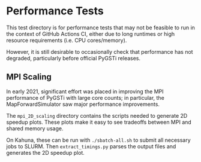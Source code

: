 # Performance Tests

This test directory is for performance tests that may not be feasible to run in the context of GitHub Actions CI,
either due to long runtimes or high resource requirements (i.e. CPU cores/memory).

However, it is still desirable to occasionally check that performance has not degraded,
particularly before official PyGSTi releases.

## MPI Scaling

In early 2021, significant effort was placed in improving the MPI performance of PyGSTi with large core counts;
in particular, the MapForwardSimulator saw major performance improvements.

The `mpi_2D_scaling` directory contains the scripts needed to generate 2D speedup plots.
These plots make it easy to see tradeoffs between MPI and shared memory usage.

On Kahuna, these can be run with `./sbatch-all.sh` to submit all necessary jobs to SLURM.
Then `extract_timings.py` parses the output files and generates the 2D speedup plot.
